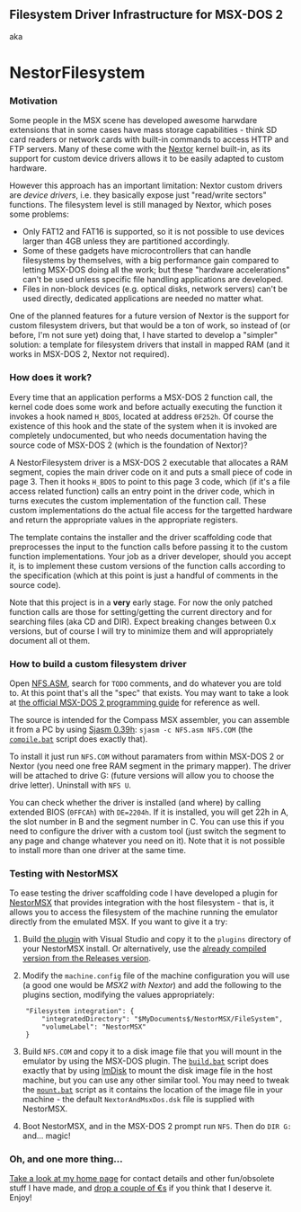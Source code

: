 ## Filesystem Driver Infrastructure for MSX-DOS 2

aka

# NestorFilesystem

### Motivation

Some people in the MSX scene has developed awesome harwdare extensions that in some cases have mass storage capabilities - think SD card readers or network cards with built-in commands to access HTTP and FTP servers. Many of these come with the [Nextor](http://www.konamiman.com/msx/msx-e.html#nextor) kernel built-in, as its support for custom device drivers allows it to be easily adapted  to custom hardware.

However this approach has an important limitation: Nextor custom drivers are _device drivers_, i.e. they basically expose just "read/write sectors" functions. The filesystem level is still managed by Nextor, which poses some problems:

* Only FAT12 and FAT16 is supported, so it is not possible to use devices larger than 4GB unless they are partitioned accordingly.
* Some of these gadgets have microcontrollers that can handle filesystems by themselves, with a big performance gain compared to letting MSX-DOS doing all the work; but these "hardware accelerations" can't be used unless specific file handling applications are developed.
* Files in non-block devices (e.g. optical disks, network servers) can't be used directly, dedicated applications are needed no matter what.

One of the planned features for a future version of Nextor is the support for custom filesystem drivers, but that would be a ton of work, so instead of (or before, I'm not sure yet) doing that, I have started to develop a "simpler" solution: a template for filesystem drivers that install in mapped RAM (and it works in MSX-DOS 2, Nextor not required).

### How does it work?

Every time that an application performs a MSX-DOS 2 function call, the kernel code does some work and before actually executing the function it invokes a hook named `H_BDOS`, located at address `0F252h`. Of course the existence of this hook and the state of the system when it is invoked are completely undocumented, but who needs documentation having the source code of MSX-DOS 2 (which is the foundation of Nextor)?

A NestorFilesystem driver is a MSX-DOS 2 executable that allocates a RAM segment, copies the main driver code on it and puts a small piece of code in page 3. Then it hooks `H_BDOS` to point to this page 3 code, which (if it's a file access related function) calls an entry point in the driver code, which in turns executes the custom implementation of the function call. These custom implementations do the actual file access for the targetted hardware and return the appropriate values in the appropriate registers.

The template contains the installer and the driver scaffolding code that preprocesses the input to the function calls before passing it to the custom function implementations. Your job as a driver developer, should you accept it, is to implement these custom versions of the function calls according to the specification (which at this point is just a handful of comments in the source code).

Note that this project is in a **very** early stage. For now the only patched function calls are those for setting/getting the current directory and for searching files (aka CD and DIR). Expect breaking changes between 0.x versions, but of course I will try to minimize them and will appropriately document all ot them.

### How to build a custom filesystem driver

Open [NFS.ASM](MSX/NFS.ASM), search for `TODO` comments, and do whatever you are told to. At this point that's all the "spec" that exists. You may want to take a look at [the official MSX-DOS 2 programming guide](Docs) for reference as well.

The source is intended for the Compass MSX assembler, you can assemble it from a PC by using [Sjasm 0.39h](https://github.com/Konamiman/Sjasm/releases/tag/v0.39h): `sjasm -c NFS.asm NFS.COM` (the [`compile.bat`](MSX/compile.bat) script does exactly that).

To install it just run `NFS.COM` without paramaters from within MSX-DOS 2 or Nextor (you need one free RAM segment in the primary mapper). The driver will be attached to drive G: (future versions will allow you to choose the drive letter). Uninstall with `NFS U`.

You can check whether the driver is installed (and where) by calling extended BIOS (`0FFCAh`) with `DE=2204h`. If it is installed, you will get 22h in A, the slot number in B and the segment number in C. You can use this if you need to configure the driver with a custom tool (just switch the segment to any page and change whatever you need on it). Note that it is not possible to install more than one driver at the same time.

### Testing with NestorMSX

To ease testing the driver scaffolding code I have developed a plugin for [NestorMSX](https://github.com/Konamiman/NestorMSX) that provides integration with the host filesystem - that is, it allows you to access the filesystem of the machine running the emulator directly from the emulated MSX. If you want to give it a try:

1. Build [the plugin](NestorMSX) with Visual Studio and copy it to the `plugins` directory of your NestorMSX install. Or alternatively, use the [already compiled version from the Releases version](releases/tag/v0.1).

2. Modify the `machine.config` file of the machine configuration you will use (a good one would be _MSX2 with Nextor_) and add the following to the plugins section, modifying the values appropriately:

```
    "Filesystem integration": { 
        "integratedDirectory": "$MyDocuments$/NestorMSX/FileSystem",
        "volumeLabel": "NestorMSX"
    }
```
    
3. Build `NFS.COM` and copy it to a disk image file that you will mount in the emulator by using the MSX-DOS plugin. The [`build.bat`](MSX/build.bat) script does exactly that by using [ImDisk](http://www.ltr-data.se/opencode.html/#ImDisk) to mount the disk image file in the host machine, but you can use any other similar tool. You may need to tweak the [`mount.bat`](MSX/mount.bat) script as it contains the location of the image file in your machine - the default `NextorAndMsxDos.dsk` file is supplied with NestorMSX.

4. Boot NestorMSX, and in the MSX-DOS 2 prompt run `NFS`. Then do `DIR G:` and... magic!

### Oh, and one more thing...

[Take a look at my home page](http://www.konamiman.com) for contact details and other fun/obsolete stuff I have made, and [drop a couple of €s](http://www.konamiman.com/msx/msx-e.html#donate) if you think that I deserve it. Enjoy!